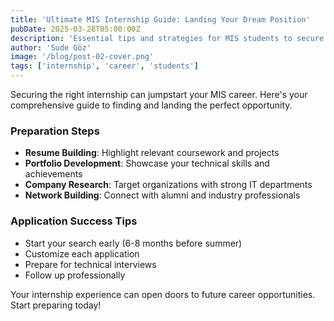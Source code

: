 ```yaml
---
title: 'Ultimate MIS Internship Guide: Landing Your Dream Position'
pubDate: 2025-03-28T05:00:00Z
description: 'Essential tips and strategies for MIS students to secure valuable internship opportunities. Learn how to prepare your application and ace the interview process.'
author: 'Sude Göz'
image: '/blog/post-02-cover.png'
tags: ['internship', 'career', 'students']
---
```


Securing the right internship can jumpstart your MIS career. Here's your comprehensive guide to finding and landing the perfect opportunity.

### Preparation Steps

- **Resume Building**: Highlight relevant coursework and projects
- **Portfolio Development**: Showcase your technical skills and achievements
- **Company Research**: Target organizations with strong IT departments
- **Network Building**: Connect with alumni and industry professionals

### Application Success Tips

- Start your search early (6-8 months before summer)
- Customize each application
- Prepare for technical interviews
- Follow up professionally

Your internship experience can open doors to future career opportunities. Start preparing today!
